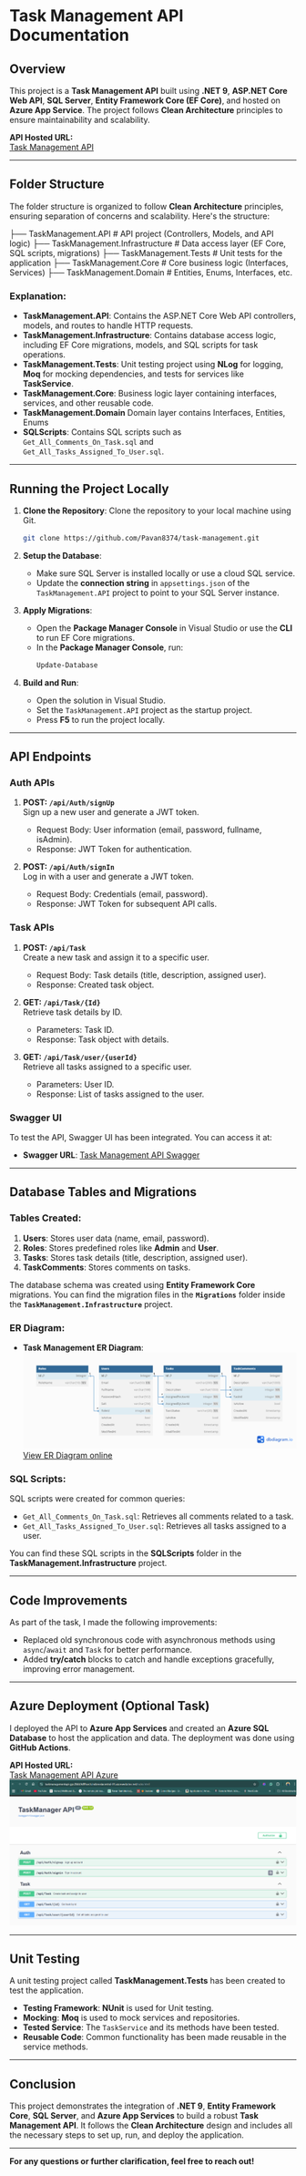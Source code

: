 # Task Management API Documentation

## Overview

This project is a **Task Management API** built using **.NET 9**, **ASP.NET Core Web API**, **SQL Server**, **Entity Framework Core (EF Core)**, and hosted on **Azure App Service**. The project follows **Clean Architecture** principles to ensure maintainability and scalability.

**API Hosted URL:**  
[Task Management API](https://taskmanagementapi-gpc2bbb9dffharch.indonesiacentral-01.azurewebsites.net/index.html)

---

## Folder Structure

The folder structure is organized to follow **Clean Architecture** principles, ensuring separation of concerns and scalability. Here's the structure:

├── TaskManagement.API # API project (Controllers, Models, and API logic) ├── TaskManagement.Infrastructure # Data access layer (EF Core, SQL scripts, migrations) ├── TaskManagement.Tests # Unit tests for the application ├── TaskManagement.Core # Core business logic (Interfaces, Services) ├── TaskManagement.Domain # Entities, Enums, Interfaces, etc.


### Explanation:

- **TaskManagement.API**: Contains the ASP.NET Core Web API controllers, models, and routes to handle HTTP requests.
- **TaskManagement.Infrastructure**: Contains database access logic, including EF Core migrations, models, and SQL scripts for task operations.
- **TaskManagement.Tests**: Unit testing project using **NLog** for logging, **Moq** for mocking dependencies, and tests for services like **TaskService**.
- **TaskManagement.Core**: Business logic layer containing interfaces, services, and other reusable code.
- **TaskManagement.Domain** Domain layer contains Interfaces, Entities, Enums
- **SQLScripts**: Contains SQL scripts such as `Get_All_Comments_On_Task.sql` and `Get_All_Tasks_Assigned_To_User.sql`.

---

## Running the Project Locally

1. **Clone the Repository**: Clone the repository to your local machine using Git.
    ```bash
    git clone https://github.com/Pavan8374/task-management.git
    ```

2. **Setup the Database**:
   - Make sure SQL Server is installed locally or use a cloud SQL service.
   - Update the **connection string** in `appsettings.json` of the `TaskManagement.API` project to point to your SQL Server instance.

3. **Apply Migrations**:
   - Open the **Package Manager Console** in Visual Studio or use the **CLI** to run EF Core migrations.
   - In the **Package Manager Console**, run:
     ```bash
     Update-Database
     ```

4. **Build and Run**:
   - Open the solution in Visual Studio.
   - Set the `TaskManagement.API` project as the startup project.
   - Press **F5** to run the project locally.

---

## API Endpoints

### **Auth APIs**

1. **POST: `/api/Auth/signUp`**  
   Sign up a new user and generate a JWT token.
   - Request Body: User information (email, password, fullname, isAdmin).
   - Response: JWT Token for authentication.

2. **POST: `/api/Auth/signIn`**  
   Log in with a user and generate a JWT token.
   - Request Body: Credentials (email, password).
   - Response: JWT Token for subsequent API calls.

### **Task APIs**

1. **POST: `/api/Task`**  
   Create a new task and assign it to a specific user.
   - Request Body: Task details (title, description, assigned user).
   - Response: Created task object.

2. **GET: `/api/Task/{Id}`**  
   Retrieve task details by ID.
   - Parameters: Task ID.
   - Response: Task object with details.

3. **GET: `/api/Task/user/{userId}`**  
   Retrieve all tasks assigned to a specific user.
   - Parameters: User ID.
   - Response: List of tasks assigned to the user.

### **Swagger UI**

To test the API, Swagger UI has been integrated. You can access it at:
- **Swagger URL**: [Task Management API Swagger](https://taskmanagementapi-gpc2bbb9dffharch.indonesiacentral-01.azurewebsites.net/index.html)

---

## Database Tables and Migrations

### **Tables Created**:
1. **Users**: Stores user data (name, email, password).
2. **Roles**: Stores predefined roles like **Admin** and **User**.
3. **Tasks**: Stores task details (title, description, assigned user).
4. **TaskComments**: Stores comments on tasks.

The database schema was created using **Entity Framework Core** migrations. You can find the migration files in the **`Migrations`** folder inside the **`TaskManagement.Infrastructure`** project.

### **ER Diagram**:

- **Task Management ER Diagram**:  
  ![Task Management ER Diagram](assets/TaskManagement_ER_Diagram.png)  
  [View ER Diagram online](https://dbdiagram.io/d/TaskManagement-ER-Diagram-680de9e61ca52373f583a531)

### **SQL Scripts**:
SQL scripts were created for common queries:
- `Get_All_Comments_On_Task.sql`: Retrieves all comments related to a task.
- `Get_All_Tasks_Assigned_To_User.sql`: Retrieves all tasks assigned to a user.

You can find these SQL scripts in the **SQLScripts** folder in the **TaskManagement.Infrastructure** project.

---

## Code Improvements

As part of the task, I made the following improvements:
- Replaced old synchronous code with asynchronous methods using `async`/`await` and `Task` for better performance.
- Added **try/catch** blocks to catch and handle exceptions gracefully, improving error management.

---

## Azure Deployment (Optional Task)

I deployed the API to **Azure App Services** and created an **Azure SQL Database** to host the application and data. The deployment was done using **GitHub Actions**.

**API Hosted URL:**  
[Task Management API Azure](https://taskmanagementapi-gpc2bbb9dffharch.indonesiacentral-01.azurewebsites.net/index.html)
![Task Management API](assets/api.png) 

---

## Unit Testing

A unit testing project called **TaskManagement.Tests** has been created to test the application.

- **Testing Framework**: **NUnit** is used for Unit testing.
- **Mocking**: **Moq** is used to mock services and repositories.
- **Tested Service**: The `TaskService` and its methods have been tested.
- **Reusable Code**: Common functionality has been made reusable in the service methods.

---

## Conclusion

This project demonstrates the integration of **.NET 9**, **Entity Framework Core**, **SQL Server**, and **Azure App Services** to build a robust **Task Management API**. It follows the **Clean Architecture** design and includes all the necessary steps to set up, run, and deploy the application.

---

**For any questions or further clarification, feel free to reach out!**



